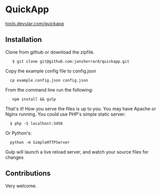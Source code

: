 QuickApp
========

[tools.devular.com/quickapp](http://tools.devular.com/quickapp)

## Installation

Clone from github or download the zipfile.
```
   $ git clone git@github.com:jonsherrard/quickapp.git
```
Copy the example config file to config.json
```
  cp example.config.json config.json
```
From the command line run the following:
```
   npm install && gulp
```
That's it! How you serve the files is up to you. You may have Apache or Nginx running.
You could use PHP's simple static server:
```
  $ php -S localhost:3456
```
Or Python's:
```
  python -m SimpleHTTPServer
```

Gulp will launch a live reload server, and watch your source files for changes

## Contributions

Very welcome.

